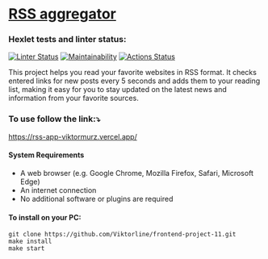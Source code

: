 # [RSS aggregator](https://rss-app-viktormurz.vercel.app/)

### Hexlet tests and linter status:

[![Linter Status](https://github.com/Viktorline/frontend-project-11/actions/workflows/selfTest.yml/badge.svg)](https://github.com/Viktorline/frontend-project-11/actions/workflows/selfTest.yml) [![Maintainability](https://api.codeclimate.com/v1/badges/431303f8c3adba46b3d4/maintainability)](https://codeclimate.com/github/Viktorline/frontend-project-11/maintainability) [![Actions Status](https://github.com/Viktorline/frontend-project-11/workflows/hexlet-check/badge.svg)](https://github.com/Viktorline/frontend-project-11/actions)

This project helps you read your favorite websites in RSS format. It checks entered links for new posts every 5 seconds and adds them to your reading list, making it easy for you to stay updated on the latest news and information from your favorite sources.

### To use follow the link:⤵️

https://rss-app-viktormurz.vercel.app/

#### System Requirements

- A web browser (e.g. Google Chrome, Mozilla Firefox, Safari, Microsoft Edge)
- An internet connection
- No additional software or plugins are required

#### To install on your PC:

```
git clone https://github.com/Viktorline/frontend-project-11.git
make install
make start
```
